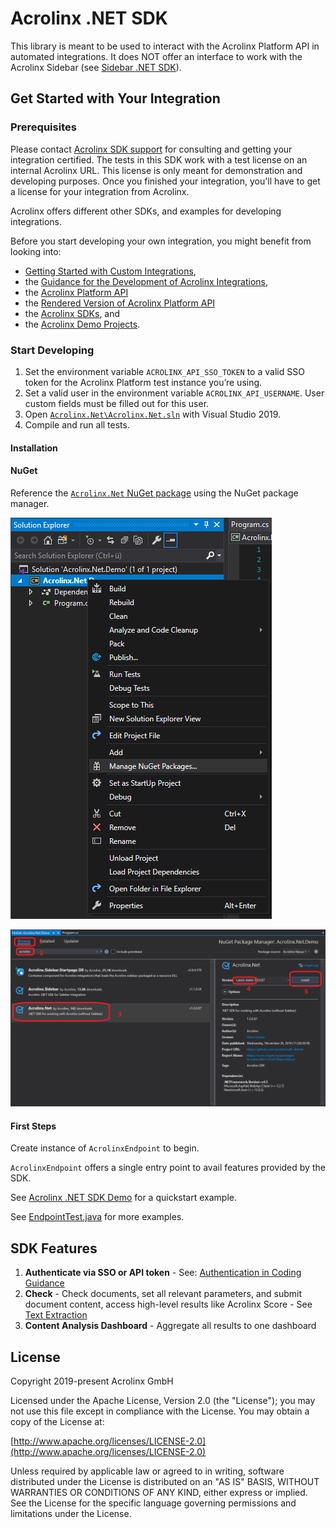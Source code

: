 # Acrolinx .NET SDK

This library is meant to be used to interact with the Acrolinx Platform API in automated integrations.
It does NOT offer an interface to work with the Acrolinx Sidebar (see [Sidebar .NET SDK](https://github.com/acrolinx/sidebar-sdk-dotnet)).

## Get Started with Your Integration

### Prerequisites

Please contact [Acrolinx SDK support](https://github.com/acrolinx/acrolinx-coding-guidance/blob/master/topics/sdk-support.md)
for consulting and getting your integration certified.
The tests in this SDK work with a test license on an internal Acrolinx URL.
This license is only meant for demonstration and developing purposes.
Once you finished your integration, you'll have to get a license for your integration from Acrolinx.
  
Acrolinx offers different other SDKs, and examples for developing integrations.

Before you start developing your own integration, you might benefit from looking into:

* [Getting Started with Custom Integrations](https://docs.acrolinx.com/customintegrations),
* the [Guidance for the Development of Acrolinx Integrations](https://github.com/acrolinx/acrolinx-coding-guidance),
* the [Acrolinx Platform API](https://github.com/acrolinx/platform-api)
* the [Rendered Version of Acrolinx Platform API](https://acrolinxapi.docs.apiary.io/#)
* the [Acrolinx SDKs](https://github.com/acrolinx?q=sdk), and
* the [Acrolinx Demo Projects](https://github.com/acrolinx?q=demo).

### Start Developing

1. Set the environment variable `ACROLINX_API_SSO_TOKEN` to a valid SSO token for the Acrolinx Platform test instance you’re using.
2. Set a valid user in the environment variable `ACROLINX_API_USERNAME`. User custom fields must be filled out for this user.
3. Open [`Acrolinx.Net\Acrolinx.Net.sln`](Acrolinx.Net\Acrolinx.Net.sln) with Visual Studio 2019.
4. Compile and run all tests.

#### Installation

#### NuGet

Reference the [`Acrolinx.Net` NuGet package](https://www.nuget.org/packages/Acrolinx.Net/) using the NuGet package manager.

![Click on `Mange NuGet Packages...`](doc/nuget.png)

![Add the latest `Acrolinx.Net` NuGet package.](doc/nuget2.png)

#### First Steps

Create instance of `AcrolinxEndpoint` to begin.

`AcrolinxEndpoint` offers a single entry point to avail features provided by the SDK.

See [Acrolinx .NET SDK Demo](https://github.com/acrolinx/sdk-demo-dotnet/blob/master/Acrolinx.Net.Demo/Program.cs) for a quickstart example.

See [EndpointTest.java](Acrolinx.Net/Acrolinx.Net.Tests/EndpointTest.cs) for more examples.

## SDK Features

1. **Authenticate via SSO or API token** -
   See: [Authentication in Coding Guidance](https://github.com/acrolinx/acrolinx-coding-guidance/blob/master/topics/configuration.md#authentication)
2. **Check** - Check documents, set all relevant parameters, and submit document content, access high-level results like Acrolinx Score - See [Text Extraction](https://github.com/acrolinx/acrolinx-coding-guidance/blob/master/topics/text-extraction.md)
3. **Content Analysis Dashboard** - Aggregate all results to one dashboard

## License

Copyright 2019-present Acrolinx GmbH

Licensed under the Apache License, Version 2.0 (the "License");
you may not use this file except in compliance with the License.
You may obtain a copy of the License at:

[http://www.apache.org/licenses/LICENSE-2.0](http://www.apache.org/licenses/LICENSE-2.0)

Unless required by applicable law or agreed to in writing, software
distributed under the License is distributed on an "AS IS" BASIS,
WITHOUT WARRANTIES OR CONDITIONS OF ANY KIND, either express or implied.
See the License for the specific language governing permissions and
limitations under the License.
